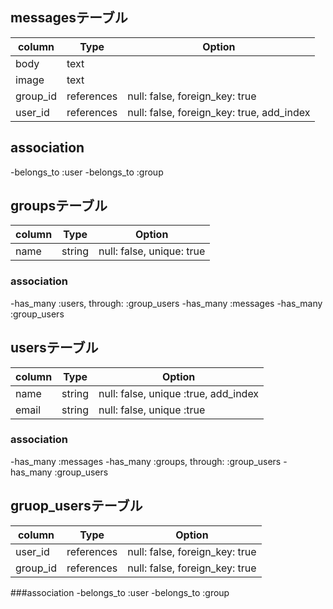 
## messagesテーブル
|column|Type|Option|
|------|----|------|
|body  |text|
|image |text|
|group_id|references|null: false, foreign_key: true|
|user_id|references|null: false, foreign_key: true, add_index|

## association
-belongs_to :user
-belongs_to :group

## groupsテーブル
|column|Type|Option|
|------|----|------|
|name  |string|null: false, unique: true|

### association
-has_many :users, through: :group_users
-has_many :messages
-has_many :group_users


## usersテーブル
|column|Type|Option|
|------|----|------|
|name  |string|null: false, unique :true, add_index|
|email |string|null: false, unique :true|

### association
-has_many :messages
-has_many :groups, through: :group_users
-has_many :group_users

## gruop_usersテーブル
|column|Type|Option|
|------|----|------|
|user_id|references|null: false, foreign_key: true|
|group_id|references|null: false, foreign_key: true|

###association
-belongs_to :user
-belongs_to :group



